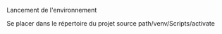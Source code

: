 Lancement de l'environnement

Se placer dans le répertoire du projet
source path/venv/Scripts/activate